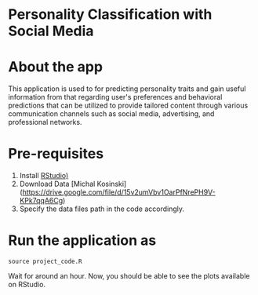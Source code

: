 # Personality Classification with Social Media

# About the app

This application is used to for predicting personality traits and gain useful information from that regarding user's preferences and behavioral predictions that can be utilized to provide tailored content through various communication channels such as social media, advertising, and professional networks. 


# Pre-requisites

1. Install [RStudio) ](https://rstudio-education.github.io/hopr/starting.html)
2. Download Data [Michal Kosinski] (https://drive.google.com/file/d/15v2umVbv1OarPfNrePH9V-KPk7qqA6Cg)
3. Specify the data files path in the code accordingly.
# Run the application as
```
source project_code.R
```
Wait for around an hour. Now, you should be able to see the plots available on RStudio.
